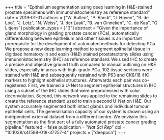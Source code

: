 +++
title = "Epithelium segmentation using deep learning in H&E-stained prostate specimens with immunohistochemistry as reference standard"
date = 2019-01-01
authors = ["W. Bulten", "P. Bándi", "J. Hoven", "R. de Loo", "J. Lotz", "N. Weiss", "J. der Laak", "B. van Ginneken", "C. de Kaa", "G. Litjens"]
publication_types = ["3"]
abstract = "Given the importance of gland morphology in grading prostate cancer (PCa), automatically differentiating between epithelium and other tissues is an important prerequisite for the development of automated methods for detecting PCa. We propose a new deep learning method to segment epithelial tissue in digitised hematoxylin and eosin (H&E) stained prostatectomy slides using immunohistochemistry (IHC) as reference standard. We used IHC to create a precise and objective ground truth compared to manual outlining on H&E slides, especially in areas with high-grade PCa. 102 tissue sections were stained with H&E and subsequently restained with P63 and CK8/18 IHC markers to highlight epithelial structures. Afterwards each pair was co-registered. First, we trained a U-Net to segment epithelial structures in IHC using a subset of the IHC slides that were preprocessed with color deconvolution. Second, this network was applied to the remaining slides to create the reference standard used to train a second U-Net on H&E. Our system accurately segmented both intact glands and individual tumour epithelial cells. The generalisation capacity of our system is shown using an independent external dataset from a different centre. We envision this segmentation as the first part of a fully automated prostate cancer grading pipeline."
featured = false
publication = "*Nat Sci Rep*"
doi = "10.1038/s41598-018-37257-4"
projects = ["deeppca"]
+++


